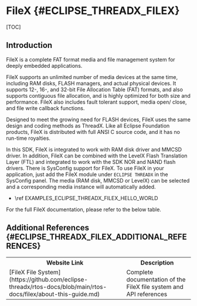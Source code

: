 # FileX {#ECLIPSE_THREADX_FILEX}

[TOC]

## Introduction

FileX is a complete FAT format media and file management system for deeply embedded applications.

FileX supports an unlimited number of media devices at the same time, including RAM disks, FLASH managers, and actual physical devices. It supports 12-, 16-, and 32-bit File Allocation Table (FAT) formats, and also supports contiguous file allocation, and is highly optimized for both size and performance. FileX also includes fault tolerant support, media open/ close, and file write callback functions.

Designed to meet the growing need for FLASH devices, FileX uses the same design and coding methods as ThreadX. Like all Eclipse Foundation products, FileX is distributed with full ANSI C source code, and it has no run-time royalties.

In this SDK, FileX is integrated to work with RAM disk driver and MMCSD driver. In addition, FileX can be combined with the LevelX Flash Translation Layer (FTL) and integrated to work with the SDK NOR and NAND flash drivers. There is SysConfig support for FileX. To use FileX in your application, just add the FileX module under `ECLIPSE THREADX` in the SysConfig panel. The media (RAM disk, MMCSD or LevelX) can be selected and a corresponding media instance will automatically added.

- \ref EXAMPLES_ECLIPSE_THREADX_FILEX_HELLO_WORLD

For the full FileX documentation, please refer to the below table.

## Additional References {#ECLIPSE_THREADX_FILEX_ADDITIONAL_REFERENCES}

<table>
<tr>
    <th>Website Link
    <th>Description
</tr>
<tr>
    <td>[FileX File System](https://github.com/eclipse-threadx/rtos-docs/blob/main/rtos-docs/filex/about-this-guide.md)
    <td>Complete documentation of the FileX file system and API references
</tr>
</table>
